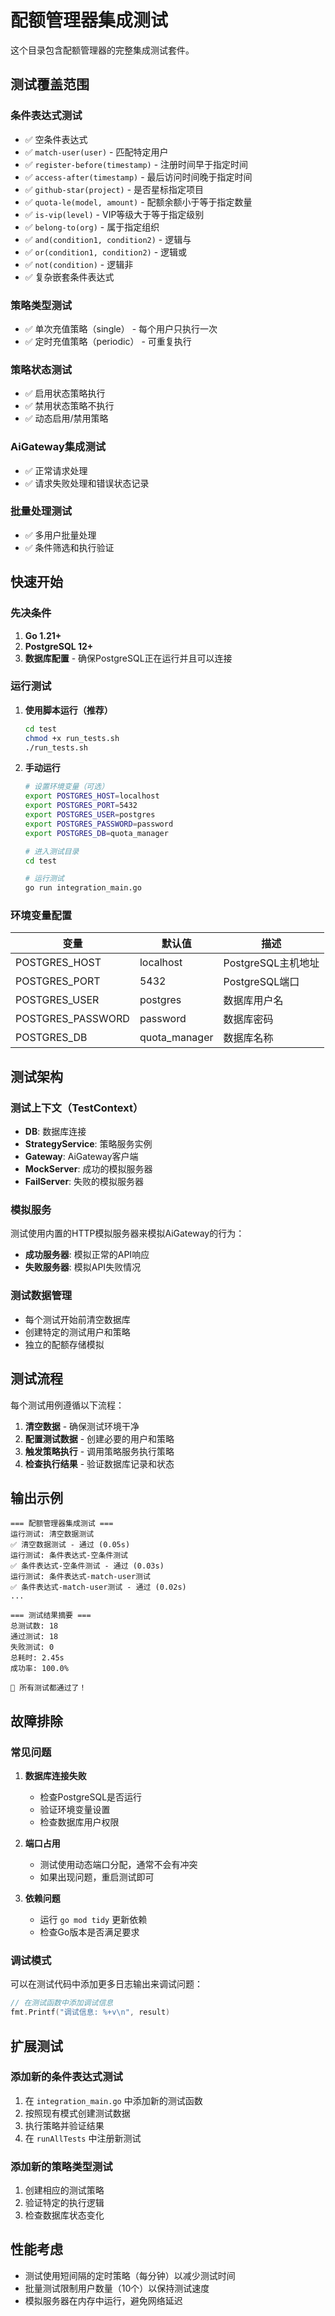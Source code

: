 # 配额管理器集成测试

这个目录包含配额管理器的完整集成测试套件。

## 测试覆盖范围

### 条件表达式测试
- ✅ 空条件表达式
- ✅ `match-user(user)` - 匹配特定用户
- ✅ `register-before(timestamp)` - 注册时间早于指定时间
- ✅ `access-after(timestamp)` - 最后访问时间晚于指定时间
- ✅ `github-star(project)` - 是否星标指定项目
- ✅ `quota-le(model, amount)` - 配额余额小于等于指定数量
- ✅ `is-vip(level)` - VIP等级大于等于指定级别
- ✅ `belong-to(org)` - 属于指定组织
- ✅ `and(condition1, condition2)` - 逻辑与
- ✅ `or(condition1, condition2)` - 逻辑或
- ✅ `not(condition)` - 逻辑非
- ✅ 复杂嵌套条件表达式

### 策略类型测试
- ✅ 单次充值策略（single） - 每个用户只执行一次
- ✅ 定时充值策略（periodic） - 可重复执行

### 策略状态测试
- ✅ 启用状态策略执行
- ✅ 禁用状态策略不执行
- ✅ 动态启用/禁用策略

### AiGateway集成测试
- ✅ 正常请求处理
- ✅ 请求失败处理和错误状态记录

### 批量处理测试
- ✅ 多用户批量处理
- ✅ 条件筛选和执行验证

## 快速开始

### 先决条件

1. **Go 1.21+**
2. **PostgreSQL 12+**
3. **数据库配置** - 确保PostgreSQL正在运行并且可以连接

### 运行测试

1. **使用脚本运行（推荐）**
   ```bash
   cd test
   chmod +x run_tests.sh
   ./run_tests.sh
   ```

2. **手动运行**
   ```bash
   # 设置环境变量（可选）
   export POSTGRES_HOST=localhost
   export POSTGRES_PORT=5432
   export POSTGRES_USER=postgres
   export POSTGRES_PASSWORD=password
   export POSTGRES_DB=quota_manager

   # 进入测试目录
   cd test

   # 运行测试
   go run integration_main.go
   ```

### 环境变量配置

| 变量 | 默认值 | 描述 |
|-----|--------|------|
| POSTGRES_HOST | localhost | PostgreSQL主机地址 |
| POSTGRES_PORT | 5432 | PostgreSQL端口 |
| POSTGRES_USER | postgres | 数据库用户名 |
| POSTGRES_PASSWORD | password | 数据库密码 |
| POSTGRES_DB | quota_manager | 数据库名称 |

## 测试架构

### 测试上下文（TestContext）
- **DB**: 数据库连接
- **StrategyService**: 策略服务实例
- **Gateway**: AiGateway客户端
- **MockServer**: 成功的模拟服务器
- **FailServer**: 失败的模拟服务器

### 模拟服务
测试使用内置的HTTP模拟服务器来模拟AiGateway的行为：
- **成功服务器**: 模拟正常的API响应
- **失败服务器**: 模拟API失败情况

### 测试数据管理
- 每个测试开始前清空数据库
- 创建特定的测试用户和策略
- 独立的配额存储模拟

## 测试流程

每个测试用例遵循以下流程：

1. **清空数据** - 确保测试环境干净
2. **配置测试数据** - 创建必要的用户和策略
3. **触发策略执行** - 调用策略服务执行策略
4. **检查执行结果** - 验证数据库记录和状态

## 输出示例

```
=== 配额管理器集成测试 ===
运行测试: 清空数据测试
✅ 清空数据测试 - 通过 (0.05s)
运行测试: 条件表达式-空条件测试
✅ 条件表达式-空条件测试 - 通过 (0.03s)
运行测试: 条件表达式-match-user测试
✅ 条件表达式-match-user测试 - 通过 (0.02s)
...

=== 测试结果摘要 ===
总测试数: 18
通过测试: 18
失败测试: 0
总耗时: 2.45s
成功率: 100.0%

🎉 所有测试都通过了！
```

## 故障排除

### 常见问题

1. **数据库连接失败**
   - 检查PostgreSQL是否运行
   - 验证环境变量设置
   - 检查数据库用户权限

2. **端口占用**
   - 测试使用动态端口分配，通常不会有冲突
   - 如果出现问题，重启测试即可

3. **依赖问题**
   - 运行 `go mod tidy` 更新依赖
   - 检查Go版本是否满足要求

### 调试模式

可以在测试代码中添加更多日志输出来调试问题：

```go
// 在测试函数中添加调试信息
fmt.Printf("调试信息: %+v\n", result)
```

## 扩展测试

### 添加新的条件表达式测试

1. 在 `integration_main.go` 中添加新的测试函数
2. 按照现有模式创建测试数据
3. 执行策略并验证结果
4. 在 `runAllTests` 中注册新测试

### 添加新的策略类型测试

1. 创建相应的测试策略
2. 验证特定的执行逻辑
3. 检查数据库状态变化

## 性能考虑

- 测试使用短间隔的定时策略（每分钟）以减少测试时间
- 批量测试限制用户数量（10个）以保持测试速度
- 模拟服务器在内存中运行，避免网络延迟